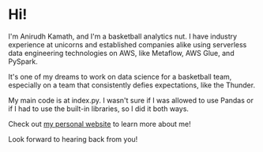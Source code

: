 # Hi!

I'm Anirudh Kamath, and I'm a basketball analytics nut. I have industry experience at unicorns and established companies alike using serverless data engineering technologies on AWS, like Metaflow, AWS Glue, and PySpark.   

It's one of my dreams to work on data science for a basketball team, especially on a team that consistently defies expectations, like the Thunder.

My main code is at index.py. I wasn't sure if I was allowed to use Pandas or if I had to use the built-in libraries, so I did it both ways. 

Check out [my personal website](http://andykamath.com) to learn more about me!

Look forward to hearing back from you!
